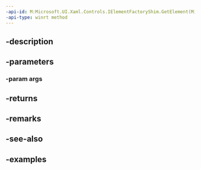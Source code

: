 ```yaml
---
-api-id: M:Microsoft.UI.Xaml.Controls.IElementFactoryShim.GetElement(Microsoft.UI.Xaml.Controls.ElementFactoryGetArgs)
-api-type: winrt method
---
```


## -description

## -parameters

### -param args

## -returns

## -remarks

## -see-also

## -examples

